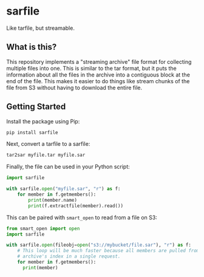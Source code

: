 # sarfile

Like tarfile, but streamable.

## What is this?

This repository implements a "streaming archive" file format for collecting multiple files into one. This is similar to the tar format, but it puts the information about all the files in the archive into a contiguous block at the end of the file. This makes it easier to do things like stream chunks of the file from S3 without having to download the entire file.

## Getting Started

Install the package using Pip:

```bash
pip install sarfile
```

Next, convert a tarfile to a sarfile:

```bash
tar2sar myfile.tar myfile.sar
```

Finally, the file can be used in your Python script:

```python
import sarfile

with sarfile.open("myfile.sar", "r") as f:
    for member in f.getmembers():
        print(member.name)
        print(f.extractfile(member).read())
```

This can be paired with `smart_open` to read from a file on S3:

```python
from smart_open import open
import sarfile

with sarfile.open(fileobj=open("s3://mybucket/file.sar"), "r") as f:
    # This loop will be much faster because all members are pulled from the
    # archive's index in a single request.
    for member in f.getmembers():
      print(member)
```
